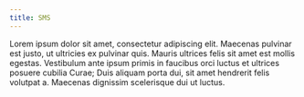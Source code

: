 ```yaml
---
title: SMS
---
```


Lorem ipsum dolor sit amet, consectetur adipiscing elit. Maecenas pulvinar est justo, ut ultricies ex pulvinar quis. Mauris ultrices felis sit amet est mollis egestas. Vestibulum ante ipsum primis in faucibus orci luctus et ultrices posuere cubilia Curae; Duis aliquam porta dui, sit amet hendrerit felis volutpat a. Maecenas dignissim scelerisque dui ut luctus.